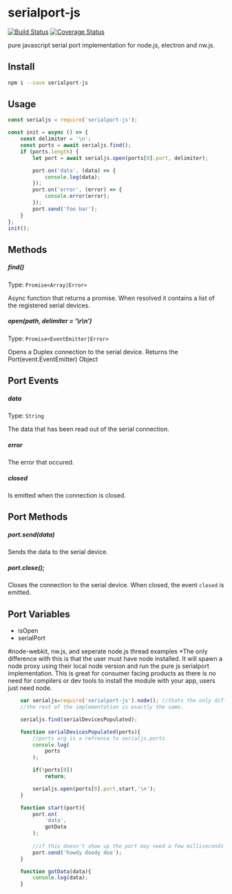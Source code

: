 # serialport-js
[![Build Status](https://travis-ci.org/ninox92/serialport-js.svg?branch=master)](https://travis-ci.org/ninox92/serialport-js)
[![Coverage Status](https://coveralls.io/repos/github/ninox92/serialport-js/badge.svg?branch=master)](https://coveralls.io/github/ninox92/serialport-js?branch=master)

pure javascript serial port implementation for node.js, electron and nw.js.


## Install

```bash
npm i --save serialport-js
```


## Usage

```js
const serialjs = require('serialport-js');

const init = async () => {
    const delimiter = '\n';
    const ports = await serialjs.find();
    if (ports.length) {
        let port = await serialjs.open(ports[0].port, delimiter);

        port.on('data', (data) => {
            console.log(data);
        });
        port.on('error', (error) => {
            console.error(error);
        });
        port.send('foo bar');
    }
};
init();
```

Methods
-------

##### find()

Type: `Promise<Array|Error>`

Async function that returns a promise.
When resolved it contains a list of the registered serial devices.

##### open(path, delimiter = '\r\n')

Type: `Promise<EventEmitter|Error>`

Opens a Duplex connection to the serial device.
Returns the Port(event.EventEmitter) Object


Port Events
-----------
##### data

Type: `String`

The data that has been read out of the serial connection.

##### error

The error that occured.

##### closed

Is emitted when the connection is closed.


Port Methods
------------
##### port.send(data)

Sends the data to the serial device.

##### port.close();

Closes the connection to the serial device.
When closed, the event `closed` is emitted.

Port Variables
------------
- isOpen
- serialPort


#node-webkit, nw.js, and seperate node.js thread examples
*The only difference with this is that the user must have node installed. It will spawn a node proxy using their local node version and run the pure js serialport implementation. This is great for consumer facing products as there is no need for compilers or dev tools to install the module with your app, users just need node.

```js
    var serialjs=require('serialport-js').node(); //thats the only difference
    //the rest of the implementation is exactly the same.

    serialjs.find(serialDevicesPopulated);

    function serialDevicesPopulated(ports){
        //ports arg is a refrence to serialjs.ports
        console.log(
            ports
        );

        if(!ports[0])
            return;

        serialjs.open(ports[0].port,start,'\n');
    }

    function start(port){
        port.on(
            'data',
            gotData
        );
        
        //if this doesn't show up the port may need a few milliseconds to open
        port.send('howdy doody doo');
    }

    function gotData(data){
        console.log(data);
    }
```
